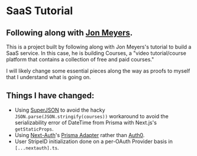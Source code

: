 # SaaS Tutorial

## Following along with [Jon Meyers](https://jonmeyers.io/blog/tech-stack-and-initial-project-setup).

This is a project built by following along with Jon Meyers's tutorial to build a SaaS service. In this case, he is building Courses, a "video tutorial/course platform that contains a collection of free and paid courses."

I will likely change some essential pieces along the way as proofs to myself that I understand what is going on.

## Things I have changed:

- Using [SuperJSON](https://github.com/blitz-js/superjson#using-with-nextjs) to avoid the hacky `JSON.parse(JSON.stringify(courses))` workaround to avoid the serializability error of DateTime from Prisma with Next.js's `getStaticProps`.
- Using [Next-Auth](https://next-auth.js.org/)'s [Prisma Adapter](https://next-auth.js.org/adapters/prisma) rather than [Auth0](https://auth0.com/).
- User StripeID initialization done on a per-OAuth Provider basis in `[...nextauth].ts`.

